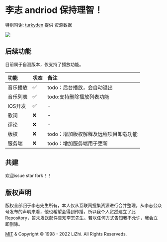 # 李志 andriod 保持理智！
特别鸣谢: [turkyden](https://github.com/turkyden/lizhi) 提供 资源数据

<img src="https://cdn.jsdelivr.net/gh/ZhahaSy/lizhiMobile@main/static/screeShot.jpg" />

## 后续功能

目前属于自测版本，仅支持了播放功能。

| 功能| 状态  | 备注  |
|:----------|:----------|:----------|
| 音乐播放    | ✅    | todo：后台播放，会自动退出    |
| 音乐列表    | ✅    | todo:支持删除播放列表功能    |
| IOS开发    | ✅    | -    |
| 歌词   | ❌  | -    |
| 评论    | ❌    | -   |
| 版权    | ❌    | todo：增加版权解释及远程项目卸载功能   |
| 服务端    |   ❌ | todo：增加服务端用于更新    |

## 共建
欢迎issue star fork！！

## 版权声明

版权全部归于李志先生所有，本人仅从互联网搜集资源进行合并整理。从李志公众号发布的声明来看，他也希望会得到传播，所以我个人贸然建立了此 Repository，暂未发送邮件告知李志先生。若以任何方式告知我不允许，我会立即删除。

[MIT](./LICENSE) & Copyright © 1998 - 2022 LiZhi. All Rights Reserveds.
